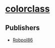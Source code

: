 # [colorclass](https://pypi.org/project/colorclass)



## Publishers
- [Robpol86](https://pypi.org/user/Robpol86)

